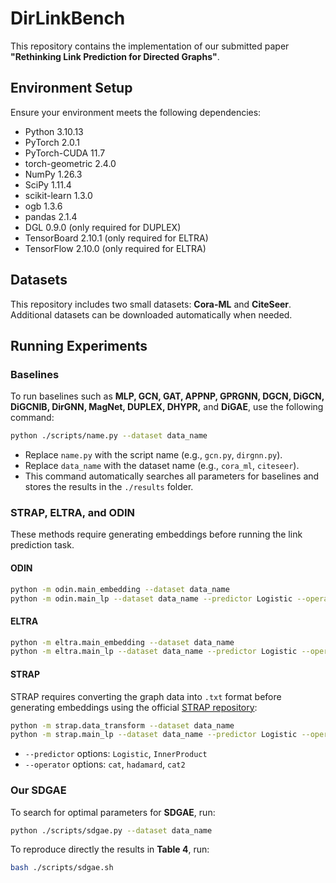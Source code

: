 # DirLinkBench

This repository contains the implementation of our submitted paper **"Rethinking Link Prediction for Directed Graphs"**.

## Environment Setup
Ensure your environment meets the following dependencies:

- Python 3.10.13
- PyTorch 2.0.1
- PyTorch-CUDA 11.7
- torch-geometric 2.4.0
- NumPy 1.26.3
- SciPy 1.11.4
- scikit-learn 1.3.0
- ogb 1.3.6
- pandas 2.1.4
- DGL 0.9.0 (only required for DUPLEX)
- TensorBoard 2.10.1 (only required for ELTRA)
- TensorFlow 2.10.0 (only required for ELTRA)

## Datasets
This repository includes two small datasets: **Cora-ML** and **CiteSeer**. Additional datasets can be downloaded automatically when needed.

## Running Experiments
### Baselines
To run baselines such as **MLP, GCN, GAT, APPNP, GPRGNN, DGCN, DiGCN, DiGCNIB, DirGNN, MagNet, DUPLEX, DHYPR,** and **DiGAE**, use the following command:

```sh
python ./scripts/name.py --dataset data_name
```

- Replace `name.py` with the script name (e.g., `gcn.py`, `dirgnn.py`).
- Replace `data_name` with the dataset name (e.g., `cora_ml`, `citeseer`).
- This command automatically searches all parameters for baselines and stores the results in the `./results` folder.

### STRAP, ELTRA, and ODIN
These methods require generating embeddings before running the link prediction task.

#### ODIN
```sh
python -m odin.main_embedding --dataset data_name
python -m odin.main_lp --dataset data_name --predictor Logistic --operator cat
```

#### ELTRA
```sh
python -m eltra.main_embedding --dataset data_name
python -m eltra.main_lp --dataset data_name --predictor Logistic --operator cat
```

#### STRAP
STRAP requires converting the graph data into `.txt` format before generating embeddings using the official [STRAP repository](https://github.com/yinyuan1227/STRAP-git?tab=readme-ov-file):

```sh
python -m strap.data_transform --dataset data_name
python -m strap.main_lp --dataset data_name --predictor Logistic --operator cat
```

- `--predictor` options: `Logistic`, `InnerProduct`
- `--operator` options: `cat`, `hadamard`, `cat2`

### Our SDGAE
To search for optimal parameters for **SDGAE**, run:
```sh
python ./scripts/sdgae.py --dataset data_name
```
To reproduce directly the results in **Table 4**, run:
```sh
bash ./scripts/sdgae.sh
```


